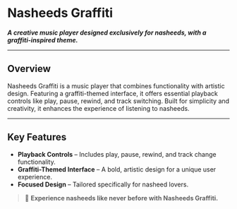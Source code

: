 # Nasheeds Graffiti  

**_A creative music player designed exclusively for nasheeds, with a graffiti-inspired theme._**

---

## Overview  
Nasheeds Graffiti is a music player that combines functionality with artistic design. Featuring a graffiti-themed interface, it offers essential playback controls like play, pause, rewind, and track switching. Built for simplicity and creativity, it enhances the experience of listening to nasheeds.  

---

## Key Features  
- **Playback Controls** – Includes play, pause, rewind, and track change functionality.  
- **Graffiti-Themed Interface** – A bold, artistic design for a unique user experience.  
- **Focused Design** – Tailored specifically for nasheed lovers.  

> 🎨 **Experience nasheeds like never before with Nasheeds Graffiti.**  
